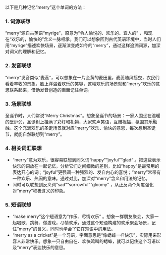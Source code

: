 以下是几种记忆“merry”这个单词的方法：

### 1. 词源联想
“merry”源自古英语“myrige”，原意为“令人愉悦的、欢乐的、宜人的” ，和现在“欢乐的，愉快的”含义一脉相承。我们可以想象回到古代英语环境中，当时人们用“myrige”描述欢快场景，逐渐演变成如今的“merry”，通过这样追溯词源，加深对词义的理解和记忆。

### 2. 发音联想
“merry”发音类似“麦蕊”，可以想象在一片金黄的麦田里，麦蕊随风摇曳，农民们看着丰收的景象，脸上洋溢着欢乐的笑容，这幅欢乐的场景就和“merry”欢乐的意思联系起来，借助发音创造的画面记住单词。

### 3. 场景联想
圣诞节时，人们常说“Merry Christmas”。想象圣诞节的场景：一家人围坐在温暖的壁炉旁，圣诞树上挂满了彩灯和礼物，大家欢声笑语，互赠祝福，氛围其乐融融。这个充满欢乐的圣诞场景就对应“merry”欢乐、愉快的意思，每次想到圣诞节，就能自然联想到“merry”。

### 4. 相关词汇联想
 - “merry”意为欢乐，很容易联想到同义词“happy”“joyful”“glad” 。把这些表示快乐的词放在一起记忆，分析它们之间细微的差别，比如“happy”是最常用的表达开心的词；“joyful”更强调一种强烈的、发自内心的喜悦；“merry”常带有一种欢乐、热闹的意味。通过对比，加深对“merry”含义和用法的记忆。
 - 同时可以联想到反义词“sad”“sorrowful”“gloomy” ，从正反两个角度强化对“merry”积极含义的印象。

### 5. 短语联想
 - “make merry”这个短语意为“作乐、尽情欢乐” 。想象一群朋友聚会，大家一起唱歌、跳舞、做游戏，尽情欢乐，通过这个短语构建的欢乐聚会场景，记住“merry”的含义，同时也学会了它在短语中的用法。
 - “merry as a cricket”是一个习语，字面意思是“像蟋蟀一样快乐”，实际用来形容人非常快乐。想象一只自由自在、欢快鸣叫的蟋蟀，就可以记住这个习语以及“merry”表达快乐的意思。 